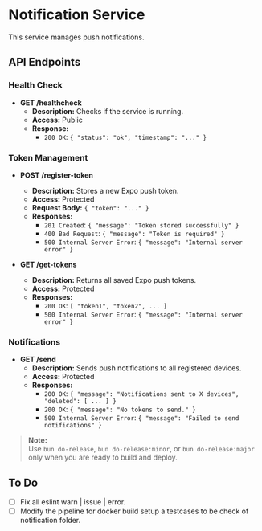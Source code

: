 # Notification Service

This service manages push notifications.

## API Endpoints

### Health Check

- **GET /healthcheck**
  - **Description:** Checks if the service is running.
  - **Access:** Public
  - **Response:**
    - `200 OK`: `{ "status": "ok", "timestamp": "..." }`

### Token Management

- **POST /register-token**
  - **Description:** Stores a new Expo push token.
  - **Access:** Protected
  - **Request Body:** `{ "token": "..." }`
  - **Responses:**
    - `201 Created`: `{ "message": "Token stored successfully" }`
    - `400 Bad Request`: `{ "message": "Token is required" }`
    - `500 Internal Server Error`: `{ "message": "Internal server error" }`

- **GET /get-tokens**
  - **Description:** Returns all saved Expo push tokens.
  - **Access:** Protected
  - **Responses:**
    - `200 OK`: `[ "token1", "token2", ... ]`
    - `500 Internal Server Error`: `{ "message": "Internal server error" }`

### Notifications

- **GET /send**
  - **Description:** Sends push notifications to all registered devices.
  - **Access:** Protected
  - **Responses:**
    - `200 OK`: `{ "message": "Notifications sent to X devices", "deleted": [ ... ] }`
    - `200 OK`: `{ "message": "No tokens to send." }`
    - `500 Internal Server Error`: `{ "message": "Failed to send notifications" }`

> **Note:**  
> Use `bun do-release`, `bun do-release:minor`, or `bun do-release:major` only when you are ready to build and deploy.

## To Do
- [ ] Fix all eslint warn | issue | error.
- [ ] Modify the pipeline for docker build setup a testcases to be check of notification folder.